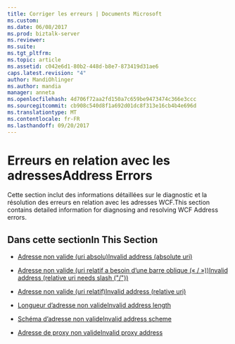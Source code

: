 ```yaml
---
title: Corriger les erreurs | Documents Microsoft
ms.custom: 
ms.date: 06/08/2017
ms.prod: biztalk-server
ms.reviewer: 
ms.suite: 
ms.tgt_pltfrm: 
ms.topic: article
ms.assetid: c042e6d1-80b2-448d-b8e7-873419d31ae6
caps.latest.revision: "4"
author: MandiOhlinger
ms.author: mandia
manager: anneta
ms.openlocfilehash: 4d706f72aa2fd150a7c659be9473474c366e3ccc
ms.sourcegitcommit: cb908c540d8f1a692d01dc8f313e16cb4b4e696d
ms.translationtype: MT
ms.contentlocale: fr-FR
ms.lasthandoff: 09/20/2017
---
```

# <a name="address-errors"></a><span data-ttu-id="272b7-102">Erreurs en relation avec les adresses</span><span class="sxs-lookup"><span data-stu-id="272b7-102">Address Errors</span></span>
<span data-ttu-id="272b7-103">Cette section inclut des informations détaillées sur le diagnostic et la résolution des erreurs en relation avec les adresses WCF.</span><span class="sxs-lookup"><span data-stu-id="272b7-103">This section contains detailed information for diagnosing and resolving WCF Address errors.</span></span>  
  
## <a name="in-this-section"></a><span data-ttu-id="272b7-104">Dans cette section</span><span class="sxs-lookup"><span data-stu-id="272b7-104">In This Section</span></span>  
  
-   [<span data-ttu-id="272b7-105">Adresse non valide (uri absolu)</span><span class="sxs-lookup"><span data-stu-id="272b7-105">Invalid address (absolute uri)</span></span>](../core/invalid-address-absolute-uri.md)  
  
-   [<span data-ttu-id="272b7-106">Adresse non valide (uri relatif a besoin d’une barre oblique (« / »))</span><span class="sxs-lookup"><span data-stu-id="272b7-106">Invalid address (relative uri needs slash ("/"))</span></span>](../core/invalid-address-relative-uri-needs-slash.md)  
  
-   [<span data-ttu-id="272b7-107">Adresse non valide (uri relatif)</span><span class="sxs-lookup"><span data-stu-id="272b7-107">Invalid address (relative uri)</span></span>](../core/invalid-address-relative-uri.md)  
  
-   [<span data-ttu-id="272b7-108">Longueur d’adresse non valide</span><span class="sxs-lookup"><span data-stu-id="272b7-108">Invalid address length</span></span>](../core/invalid-address-length.md)  
  
-   [<span data-ttu-id="272b7-109">Schéma d’adresse non valide</span><span class="sxs-lookup"><span data-stu-id="272b7-109">Invalid address scheme</span></span>](../core/invalid-address-scheme.md)  
  
-   [<span data-ttu-id="272b7-110">Adresse de proxy non valide</span><span class="sxs-lookup"><span data-stu-id="272b7-110">Invalid proxy address</span></span>](../core/invalid-proxy-address-for-send-handler-and-send-port.md)
